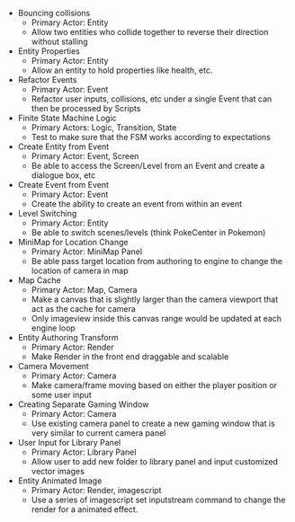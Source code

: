 * Bouncing collisions
    * Primary Actor: Entity
    * Allow two entities who collide together to reverse their direction without stalling 
* Entity Properties
    * Primary Actor: Entity
    * Allow an entity to hold properties like health, etc.
* Refactor Events
    * Primary Actor: Event
    * Refactor user inputs, collisions, etc under a single Event that can then be processed by Scripts
* Finite State Machine Logic
    * Primary Actors: Logic, Transition, State
    * Test to make sure that the FSM works according to expectations
* Create Entity from Event
    * Primary Actor: Event, Screen
    * Be able to access the Screen/Level from an Event and create a dialogue box, etc
* Create Event from Event
    * Primary Actor: Event
    * Create the ability to create an event from within an event
* Level Switching
    * Primary Actor: Entity
    * Be able to switch scenes/levels (think PokeCenter in Pokemon)
* MiniMap for Location Change
    * Primary Actor: MiniMap Panel
    * Be able pass target location from authoring to engine to change the location of camera in map
* Map Cache
    * Primary Actor: Map, Camera
    * Make a canvas that is slightly larger than the camera viewport that act as the cache for camera
    * Only imageview inside this canvas range would be updated at each engine loop
* Entity Authoring Transform
    * Primary Actor: Render
    * Make Render in the front end draggable and scalable
* Camera Movement
    * Primary Actor: Camera
    * Make camera/frame moving based on either the player position or some user input
* Creating Separate Gaming Window
    * Primary Actor: Camera
    * Use existing camera panel to create a new gaming window that is very similar to current camera panel
* User Input for Library Panel
    * Primary Actor: Library Panel
    * Allow user to add new folder to library panel and input customized vector images
* Entity Animated Image
    * Primary Actor: Render, imagescript
    * Use a series of imagescript set inputstream command to change the render for a animated effect. 



